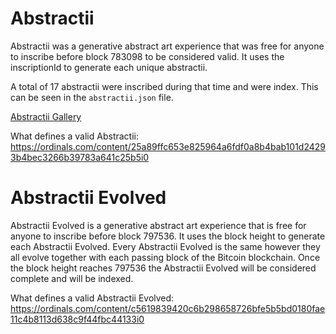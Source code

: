 # Abstractii
Abstractii was a generative abstract art experience that was free for anyone to inscribe before block 783098 to be considered valid. It uses the inscriptionId to generate each unique abstractii.

A total of 17 abstractii were inscribed during that time and were index. This can be seen in the 
`abstractii.json` file.

[Abstractii Gallery](https://abstractii.vercel.app/)

What defines a valid Abstractii:
https://ordinals.com/content/25a89ffc653e825964a6fdf0a8b4bab101d24293b4bec3266b39783a641c25b5i0

# Abstractii Evolved
Abstractii Evolved is a generative abstract art experience that is free for anyone to inscribe before block 797536. It uses the block height to generate each Abstractii Evolved. Every Abstractii Evolved is the same however they all evolve together with each passing block of the Bitcoin blockchain. Once the block height reaches 797536 the Abstractii Evolved will be considered complete and will be indexed. 

What defines a valid Abstractii Evolved:
https://ordinals.com/content/c5619839420c6b298658726bfe5b5bd0180fae11c4b8113d638c9f44fbc44133i0
